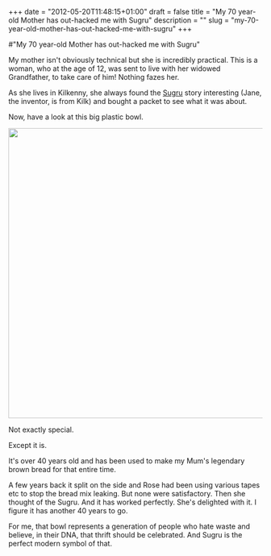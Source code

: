 +++
date = "2012-05-20T11:48:15+01:00"
draft = false
title = "My 70 year-old Mother has out-hacked me with Sugru"
description = ""
slug = "my-70-year-old-mother-has-out-hacked-me-with-sugru"
+++

#"My 70 year-old Mother has out-hacked me with Sugru"

My mother isn't obviously technical but she is incredibly practical. This is a woman, who at the age of 12, was sent to live with her widowed Grandfather, to take care of him! Nothing fazes her.

As she lives in Kilkenny, she always found the <a href="http://sugru.com">Sugru</a> story interesting (Jane, the inventor, is from Kilk) and bought a packet to see what it was about.

Now, have a look at this big plastic bowl.

<a href="https://s3-eu-west-1.amazonaws.com/conoroneill.net/wp-content/uploads/2012/05/photo.jpg"><img class="alignnone wp-image-740" title="photo" src="https://s3-eu-west-1.amazonaws.com/conoroneill.net/wp-content/uploads/2012/05/photo.jpg" alt="" width="768" height="576" /></a>

Not exactly special.

Except it is.

It's over 40 years old and has been used to make my Mum's legendary brown bread for that entire time.

A few years back it split on the side and Rose had been using various tapes etc to stop the bread mix leaking. But none were satisfactory. Then she thought of the Sugru. And it has worked perfectly. She's delighted with it. I figure it has another 40 years to go.

For me, that bowl represents a generation of people who hate waste and believe, in their DNA, that thrift should be celebrated. And Sugru is the perfect modern symbol of that.

&nbsp;